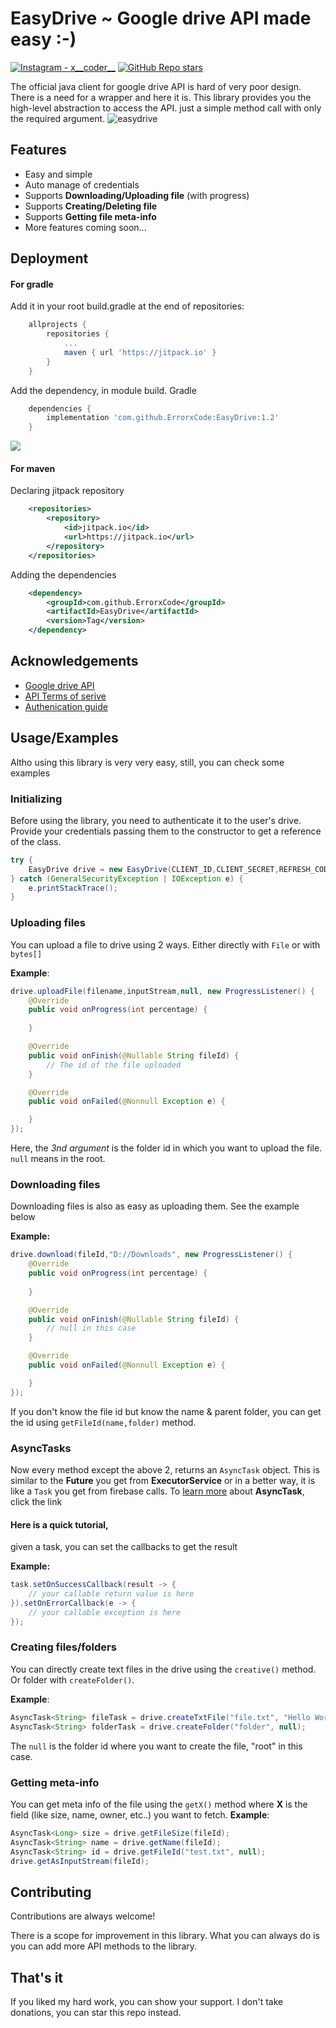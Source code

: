 
# EasyDrive ~ Google drive API made easy :-)
<p align="left">
  <a href="https://www.instagram.com/x__coder__x/"><img alt="Instagram - x__coder__" src="https://img.shields.io/badge/Instagram-x____coder____x-lightgrey"></a>
  <a href="#"><img alt="GitHub Repo stars" src="https://img.shields.io/github/stars/ErrorxCode/OTP-Verification-Api?style=social"></a>
  </p>


The official java client for google drive API is hard of very poor design.
There is a need for a wrapper and here it is. This library provides you the high-level
abstraction to access the API. just a simple method call with only the required argument.
![easydrive](https://developers.google.com/workspace/images/banners/drive_856.png)


## Features

- Easy and simple
- Auto manage of credentials
- Supports **Downloading/Uploading file** (with progress) 
- Supports **Creating/Deleting file**
- Supports **Getting file meta-info**
- More features coming soon... 


## Deployment
#### For gradle

Add it in your root build.gradle at the end of repositories:

```groovy
	allprojects {
		repositories {
			...
			maven { url 'https://jitpack.io' }
		}
	}
```
Add the dependency, in module build. Gradle

```groovy
	dependencies {
	    implementation 'com.github.ErrorxCode:EasyDrive:1.2'
	}
```
[![](https://jitpack.io/v/ErrorxCode/EasyDrive.svg)](https://jitpack.io/#ErrorxCode/EasyDrive)

#### For maven
Declaring jitpack repository
```xml
	<repositories>
		<repository>
		    <id>jitpack.io</id>
		    <url>https://jitpack.io</url>
		</repository>
	</repositories>
```
Adding the dependencies
```xml
	<dependency>
	    <groupId>com.github.ErrorxCode</groupId>
	    <artifactId>EasyDrive</artifactId>
	    <version>Tag</version>
	</dependency>
```


## Acknowledgements

 - [Google drive API](https://developers.google.com/drive/api)
 - [API Terms of serive](https://developers.google.com/drive/api/terms)
 - [Authenication guide](https://developers.google.com/workspace/guides/auth-overview)


## Usage/Examples
Altho using this library is very very easy, still, you can check some examples

### Initializing
Before using the library, you need to authenticate it to the user's drive.
Provide your credentials passing them to the constructor to get a reference of the class.
```java
try {
    EasyDrive drive = new EasyDrive(CLIENT_ID,CLIENT_SECRET,REFRESH_CODE);
} catch (GeneralSecurityException | IOException e) {
    e.printStackTrace();
}
```

### Uploading files
You can upload a file to drive using 2 ways. Either directly with `File` or with `bytes[]`

**Example**:
```java
drive.uploadFile(filename,inputStream,null, new ProgressListener() {
    @Override
    public void onProgress(int percentage) {
        
    }

    @Override
    public void onFinish(@Nullable String fileId) {
        // The id of the file uploaded
    }

    @Override
    public void onFailed(@Nonnull Exception e) {

    }
});
```
Here, the *3nd argument* is the folder id in which you want to upload the file.
`null` means in the root.


### Downloading files
Downloading files is also as easy as uploading them. See the example below

**Example:**
```java
drive.download(fileId,"D://Downloads", new ProgressListener() {
    @Override
    public void onProgress(int percentage) {
        
    }

    @Override
    public void onFinish(@Nullable String fileId) {
        // null in this case
    }

    @Override
    public void onFailed(@Nonnull Exception e) {

    }
});
```
If you don't know the file id but know the name & parent folder, you can get
the id using `getFileId(name,folder)` method.

### AsyncTasks
Now every method except the above 2, returns an `AsyncTask` object.
This is similar to the **Future** you get from **ExecutorService** or in a better way,
it is like a `Task` you get from firebase calls. To [learn more](https://gist.github.com/ErrorxCode/54c246dccbca058ebaf8ea15de2d1416?permalink_comment_id=4133135#gistcomment-4133135) about **AsyncTask**, click the link

#### Here is a quick tutorial,
given a task, you can set the callbacks to get the result

**Example:**
```java
task.setOnSuccessCallback(result -> {
    // your callable return value is here
}).setOnErrorCallback(e -> {
    // your callable exception is here
});
```

### Creating files/folders
You can directly create text files in the drive using the `creative()` method.
Or folder with `createFolder()`.

**Example**:
```java
AsyncTask<String> fileTask = drive.createTxtFile("file.txt", "Hello World", null);
AsyncTask<String> folderTask = drive.createFolder("folder", null);
```
The `null` is the folder id where you want to create the file, "root" in this case.


### Getting meta-info
You can get meta info of the file using the `getX()` method where **X**
is the field (like size, name, owner, etc..) you want to fetch.
**Example**:
```java
AsyncTask<Long> size = drive.getFileSize(fileId);
AsyncTask<String> name = drive.getName(fileId);
AsyncTask<String> id = drive.getFileId("test.txt", null);
drive.getAsInputStream(fileId);
```



## Contributing

Contributions are always welcome!

There is a scope for improvement in this library. What you can always do is 
you can add more API methods to the library.


## That's it
If you liked my hard work, you can show your support. I don't take donations,
you can star this repo instead. 

